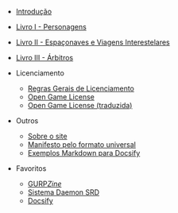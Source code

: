 * [Introdução](introducao/Introducao.md)

* [Livro I - Personagens](livro1/temp.md)

* [Livro II - Espaçonaves e Viagens Interestelares](livro2/temp.md)

* [Livro III - Árbitros](livro3/temp.md)

* Licenciamento
  * [Regras Gerais de Licenciamento](legal/Licenciamento.md)
  * [Open Game License](legal/OGL.md)
  * [Open Game License (traduzida)](legal/OGL_pt-br.md)

* Outros
  * [Sobre o site](outros/sobre.md)
  * [Manifesto pelo formato universal](outros/manifesto.md)
  * [Exemplos Markdown para Docsify](outros/sample.md)

* Favoritos
  * [GURP*Zine*](https://www.gurpzine.com.br)
  * [Sistema Daemon SRD](https://nerun.github.io/sistema-daemon)
  * [Docsify](https://docsify.js.org)